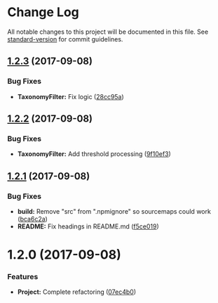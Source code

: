 # Change Log

All notable changes to this project will be documented in this file. See [standard-version](https://github.com/conventional-changelog/standard-version) for commit guidelines.

<a name="1.2.3"></a>
## [1.2.3](https://github.com/ArkadiumInc/inhabit-taxonomy-filter/compare/v1.2.2...v1.2.3) (2017-09-08)


### Bug Fixes

* **TaxonomyFilter:** Fix logic ([28cc95a](https://github.com/ArkadiumInc/inhabit-taxonomy-filter/commit/28cc95a))



<a name="1.2.2"></a>
## [1.2.2](https://github.com/ArkadiumInc/inhabit-taxonomy-filter/compare/v1.2.1...v1.2.2) (2017-09-08)


### Bug Fixes

* **TaxonomyFilter:** Add threshold processing ([9f10ef3](https://github.com/ArkadiumInc/inhabit-taxonomy-filter/commit/9f10ef3))



<a name="1.2.1"></a>
## [1.2.1](https://github.com/ArkadiumInc/inhabit-taxonomy-filter/compare/v1.2.0...v1.2.1) (2017-09-08)


### Bug Fixes

* **build:** Remove "src" from ".npmignore" so sourcemaps could work ([bca6c2a](https://github.com/ArkadiumInc/inhabit-taxonomy-filter/commit/bca6c2a))
* **README:** Fix headings in README.md ([f5ce019](https://github.com/ArkadiumInc/inhabit-taxonomy-filter/commit/f5ce019))



<a name="1.2.0"></a>
# 1.2.0 (2017-09-08)


### Features

* **Project:** Complete refactoring ([07ec4b0](https://github.com/ArkadiumInc/inhabit-taxonomy-filter/commit/07ec4b0))
